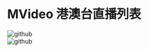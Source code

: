 # MVideo 港澳台直播列表
![github](https://github.com/lihongli528628/MVideo/blob/master/home.png "github")  
![github](https://github.com/lihongli528628/MVideo/blob/master/detail.png "github")
